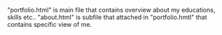 "portfolio.html" is main file that contains overview about my educations, skills etc..
"about.html" is subfile that attached in "portfolio.hmtl" that contains specific view of me.
